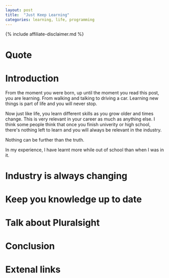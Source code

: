 ```yaml
---
layout: post
title:  "Just Keep Learning"
categories: learning, life, programming
---
```

{% include affiliate-disclaimer.md %}
# Quote
# Introduction
From the moment you were born, up until the moment you read this post, you are learning. From walking and talking to driving a car. Learning new things is part of life and you will never stop.

Now just like life, you learn different skills as you grow older and times change. This is very relevant in your career as much as anything else. I think some people think that once you finish univerity or high school, there's nothing left to learn and you will always be relevant in the industry.

Nothing can be further than the truth.

In my experience, I have learnt more while out of school than when I was in it.
# Industry is always changing
# Keep you knowledge up to date
# Talk about Pluralsight
# Conclusion
# Extenal links